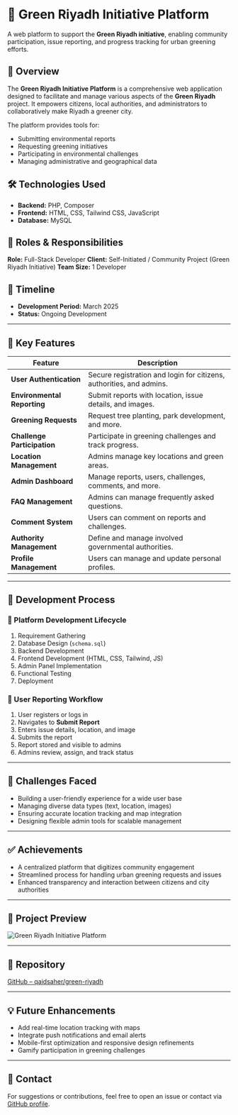 

# 🌿 Green Riyadh Initiative Platform

A web platform to support the **Green Riyadh initiative**, enabling community participation, issue reporting, and progress tracking for urban greening efforts.

## 📌 Overview

The **Green Riyadh Initiative Platform** is a comprehensive web application designed to facilitate and manage various aspects of the **Green Riyadh** project. It empowers citizens, local authorities, and administrators to collaboratively make Riyadh a greener city.

The platform provides tools for:

* Submitting environmental reports
* Requesting greening initiatives
* Participating in environmental challenges
* Managing administrative and geographical data

## 🛠️ Technologies Used

* **Backend:** PHP, Composer
* **Frontend:** HTML, CSS, Tailwind CSS, JavaScript
* **Database:** MySQL

## 👤 Roles & Responsibilities

**Role:** Full-Stack Developer
**Client:** Self-Initiated / Community Project (Green Riyadh Initiative)
**Team Size:** 1 Developer

## 📅 Timeline

* **Development Period:** March 2025
* **Status:** Ongoing Development

---

## 🌱 Key Features

| Feature                     | Description                                                          |
| --------------------------- | -------------------------------------------------------------------- |
| **User Authentication**     | Secure registration and login for citizens, authorities, and admins. |
| **Environmental Reporting** | Submit reports with location, issue details, and images.             |
| **Greening Requests**       | Request tree planting, park development, and more.                   |
| **Challenge Participation** | Participate in greening challenges and track progress.               |
| **Location Management**     | Admins manage key locations and green areas.                         |
| **Admin Dashboard**         | Manage reports, users, challenges, comments, and more.               |
| **FAQ Management**          | Admins can manage frequently asked questions.                        |
| **Comment System**          | Users can comment on reports and challenges.                         |
| **Authority Management**    | Define and manage involved governmental authorities.                 |
| **Profile Management**      | Users can manage and update personal profiles.                       |

---

## 🧩 Development Process

### 📌 Platform Development Lifecycle

1. Requirement Gathering
2. Database Design (`schema.sql`)
3. Backend Development
4. Frontend Development (HTML, CSS, Tailwind, JS)
5. Admin Panel Implementation
6. Functional Testing
7. Deployment

### 📝 User Reporting Workflow

1. User registers or logs in
2. Navigates to **Submit Report**
3. Enters issue details, location, and image
4. Submits the report
5. Report stored and visible to admins
6. Admins review, assign, and track status

---

## 🎯 Challenges Faced

* Building a user-friendly experience for a wide user base
* Managing diverse data types (text, location, images)
* Ensuring accurate location tracking and map integration
* Designing flexible admin tools for scalable management

---

## ✅ Achievements

* A centralized platform that digitizes community engagement
* Streamlined process for handling urban greening requests and issues
* Enhanced transparency and interaction between citizens and city authorities

---

## 📸 Project Preview

![Green Riyadh Initiative Platform](public/images/projects/green_riyadh_platform.jpg)

---

## 🔗 Repository

[GitHub – qaidsaher/green-riyadh](https://github.com/qaidsaher/green-riyadh)

---

## 💡 Future Enhancements

* Add real-time location tracking with maps
* Integrate push notifications and email alerts
* Mobile-first optimization and responsive design refinements
* Gamify participation in greening challenges

---

## 📩 Contact

For suggestions or contributions, feel free to open an issue or contact via [GitHub profile](https://github.com/qaidsaher).


